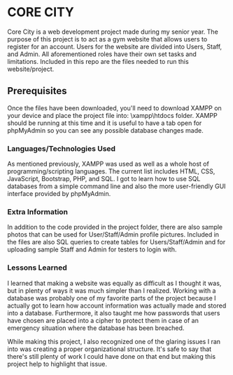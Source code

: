 # CORE CITY

Core City is a web development project made during my senior year. The purpose of this project is to act as a gym website that allows users to register for an account. Users for the website are divided into Users, Staff, and Admin. All aforementioned roles have their own set tasks and limitations. Included in this repo are the files needed to run this website/project.

## Prerequisites 
Once the files have been downloaded, you'll need to download XAMPP on your device and place the project file into: \xampp\htdocs folder. XAMPP should be running at this time and it is useful to have a tab open for phpMyAdmin so you can see any possible database changes made.


### Languages/Technologies Used
As mentioned previously, XAMPP was used as well as a whole host of programming/scripting languages. The current list includes HTML, CSS, JavaScript, Bootstrap, PHP, and SQL. I got to learn how to use SQL databases from a simple command line and also the more user-friendly GUI interface provided by phpMyAdmin. 

### Extra Information
In addition to the code provided in the project folder, there are also sample photos that can be used for User/Staff/Admin profile pictures. Included in the files are also SQL queries to create tables for Users/Staff/Admin and for uploading sample Staff and Admin for testers to login with. 

### Lessons Learned
I learned that making a website was equally as difficult as I thought it was, but in plenty of ways it was much simpler than I realized. Working with a database was probably one of my favorite parts of the project because I actually got to learn how account information was actually made and stored into a database. Furthermore, it also taught me how passwords that users have chosen are placed into a cipher to protect them in case of an emergency situation where the database has been breached. 

While making this project, I also recognized one of the glaring issues I ran into was creating a proper organizational structure. It's safe to say that there's still plenty of work I could have done on that end but making this project help to highlight that issue. 
